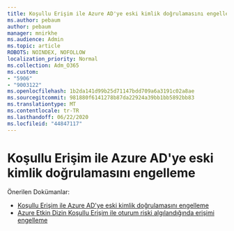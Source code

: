 ```yaml
---
title: Koşullu Erişim ile Azure AD'ye eski kimlik doğrulamasını engelleme
ms.author: pebaum
author: pebaum
manager: mnirkhe
ms.audience: Admin
ms.topic: article
ROBOTS: NOINDEX, NOFOLLOW
localization_priority: Normal
ms.collection: Adm_O365
ms.custom:
- "5906"
- "9003122"
ms.openlocfilehash: 1b2da141d99b25d71147bdd709a6a3191c02a8ae
ms.sourcegitcommit: 981880f6141278b87da22924a39bb1bb5892bb83
ms.translationtype: MT
ms.contentlocale: tr-TR
ms.lasthandoff: 06/22/2020
ms.locfileid: "44847117"
---
```

# <a name="block-legacy-authentication-to-azure-ad-with-conditional-access"></a>Koşullu Erişim ile Azure AD'ye eski kimlik doğrulamasını engelleme

Önerilen Dokümanlar:

- [Koşullu Erişim ile Azure AD'ye eski kimlik doğrulamasını engelleme](https://docs.microsoft.com/azure/active-directory/conditional-access/block-legacy-authentication#next-steps)
- [Azure Etkin Dizin Koşullu Erişim ile oturum riski algılandığında erişimi engelleme](https://docs.microsoft.com/azure/active-directory/conditional-access/app-sign-in-risk)